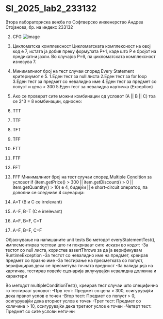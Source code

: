 # SI_2025_lab2_233132
Втора лабораториска вежба по Софтверско инженерство
Андреа Стојанова, бр. на индекс 233132

2. CFG
![image](https://github.com/user-attachments/assets/5c6c9047-2a9d-45ba-9939-9f765cfc0f4c)

3. Цикломатска комплексност
Цикломатската комплексност на овој код е 7, истата ја добив преку формулата P+1, каде што P е бројот на предикатни јазли. Во случајoв P=6, па цикломатската комплексност изнесува 7.

4.  Минималниот број на тест случаи според Every Statement критериумот e 5.
1.Еден тест за null листа
2.Еден тест за for loop 
3.Еден тест за предмет со невалидно име
4.Еден тест за предмет со попуст и цена > 300
5.Eден тест за невалидна картичка (Exception)

5. Ако се проверат сите можни комбинации од условот (А || B || C) тоа се 2^3 = 8 комбинации, односно:
1. TTT
2. TTF
3. TFT
4. TFF
5. FTT
6. FTF
7. FFT
8. FFF
Минималниот број на тест случаи според Multiple Condition за
условот if (item.getPrice() > 300 || item.getDiscount() > 0 || item.getQuantity() > 10) е 4, бидејќи || e short-circuit оператор, па доволни се следниве 4 сценарија:
1. A=T (B и C се irrelevant) 
2. A=F, B=T (C е irrelevant) 
3. A=F, B=F, C=T 
4. A=F, B=F, C=F

Објаснување на напишаните unit tests
Во методот everyStatementTest(), имплементирав тестови што ги покриваат сите искази во кодот:
-За тестот со null листа, користев assertThrows за да ја верификувам RuntimeException
-За тестот со невалидно име на предмет, креирав предмет со празно име
-За тестирање на пресметката со попуст, верифицирав дека се пресметува точната вредност
-За валидација на картичка, тестирав повеќе сценарија вклучувајќи невалидна должина и карактери

Во методот multipleConditionTest(), креирав тест случаи што специфично го тестираат условот:
-Прв тест: Предмет со цена > 300, осигурувајќи дека првиот услов е точен
-Втор тест: Предмет со попуст > 0, осигурувајќи дека вториот услов е точен
-Трет тест: Предмет со количина > 10, осигурувајќи дека третиот услов е точен
-Четврт тест: Предмет со сите услови неточни
